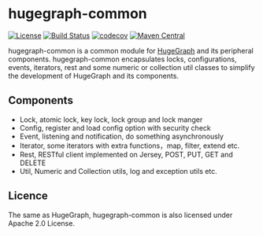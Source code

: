 # hugegraph-common

[![License](https://img.shields.io/badge/license-Apache%202-0E78BA.svg)](https://www.apache.org/licenses/LICENSE-2.0.html)
[![Build Status](https://travis-ci.org/hugegraph/hugegraph-common.svg?branch=master)](https://travis-ci.org/hugegraph/hugegraph-common)
[![codecov](https://codecov.io/gh/hugegraph/hugegraph-common/branch/master/graph/badge.svg)](https://codecov.io/gh/hugegraph/hugegraph-common)
[![Maven Central](https://maven-badges.herokuapp.com/maven-central/com.baidu.hugegraph/hugegraph-common/badge.svg)](https://mvnrepository.com/artifact/com.baidu.hugegraph/hugegraph-common)

hugegraph-common is a common module for [HugeGraph](https://github.com/hugegraph/hugegraph) and its peripheral components.
hugegraph-common encapsulates locks, configurations, events, iterators, rest and some 
numeric or collection util classes to simplify the development of HugeGraph and 
its components.

## Components

- Lock, atomic lock, key lock, lock group and lock manger
- Config, register and load config option with security check
- Event, listening and notification, do something asynchronously
- Iterator, some iterators with extra functions，map, filter, extend etc.
- Rest, RESTful client implemented on Jersey, POST, PUT, GET and DELETE
- Util, Numeric and Collection utils, log and exception utils etc.

## Licence
The same as HugeGraph, hugegraph-common is also licensed under Apache 2.0 License.
